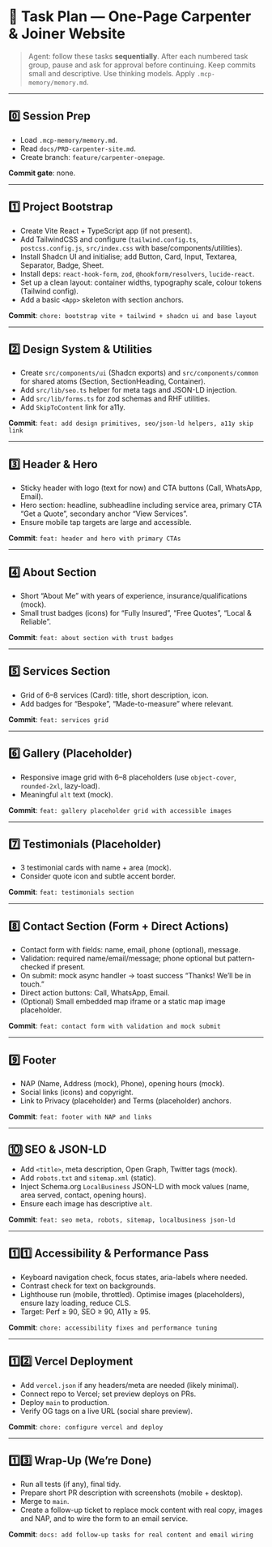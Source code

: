 # 🧩 Task Plan — One-Page Carpenter & Joiner Website

> Agent: follow these tasks **sequentially**. After each numbered task group, pause and ask for approval before continuing. Keep commits small and descriptive. Use thinking models. Apply `.mcp-memory/memory.md`.

---

## 0️⃣ Session Prep
- Load `.mcp-memory/memory.md`.
- Read `docs/PRD-carpenter-site.md`.
- Create branch: `feature/carpenter-onepage`.

**Commit gate**: none.

---

## 1️⃣ Project Bootstrap
- Create Vite React + TypeScript app (if not present).
- Add TailwindCSS and configure (`tailwind.config.ts`, `postcss.config.js`, `src/index.css` with base/components/utilities).
- Install Shadcn UI and initialise; add Button, Card, Input, Textarea, Separator, Badge, Sheet.
- Install deps: `react-hook-form`, `zod`, `@hookform/resolvers`, `lucide-react`.
- Set up a clean layout: container widths, typography scale, colour tokens (Tailwind config).
- Add a basic `<App>` skeleton with section anchors.

**Commit**: `chore: bootstrap vite + tailwind + shadcn ui and base layout`

---

## 2️⃣ Design System & Utilities
- Create `src/components/ui` (Shadcn exports) and `src/components/common` for shared atoms (Section, SectionHeading, Container).
- Add `src/lib/seo.ts` helper for meta tags and JSON-LD injection.
- Add `src/lib/forms.ts` for zod schemas and RHF utilities.
- Add `SkipToContent` link for a11y.

**Commit**: `feat: add design primitives, seo/json-ld helpers, a11y skip link`

---

## 3️⃣ Header & Hero
- Sticky header with logo (text for now) and CTA buttons (Call, WhatsApp, Email).
- Hero section: headline, subheadline including service area, primary CTA “Get a Quote”, secondary anchor “View Services”.
- Ensure mobile tap targets are large and accessible.

**Commit**: `feat: header and hero with primary CTAs`

---

## 4️⃣ About Section
- Short “About Me” with years of experience, insurance/qualifications (mock).
- Small trust badges (icons) for “Fully Insured”, “Free Quotes”, “Local & Reliable”.

**Commit**: `feat: about section with trust badges`

---

## 5️⃣ Services Section
- Grid of 6–8 services (Card): title, short description, icon.
- Add badges for “Bespoke”, “Made-to-measure” where relevant.

**Commit**: `feat: services grid`

---

## 6️⃣ Gallery (Placeholder)
- Responsive image grid with 6–8 placeholders (use `object-cover`, `rounded-2xl`, lazy-load).
- Meaningful `alt` text (mock).

**Commit**: `feat: gallery placeholder grid with accessible images`

---

## 7️⃣ Testimonials (Placeholder)
- 3 testimonial cards with name + area (mock).
- Consider quote icon and subtle accent border.

**Commit**: `feat: testimonials section`

---

## 8️⃣ Contact Section (Form + Direct Actions)
- Contact form with fields: name, email, phone (optional), message.
- Validation: required name/email/message; phone optional but pattern-checked if present.
- On submit: mock async handler → toast success “Thanks! We’ll be in touch.”
- Direct action buttons: Call, WhatsApp, Email.
- (Optional) Small embedded map iframe or a static map image placeholder.

**Commit**: `feat: contact form with validation and mock submit`

---

## 9️⃣ Footer
- NAP (Name, Address (mock), Phone), opening hours (mock).
- Social links (icons) and copyright.
- Link to Privacy (placeholder) and Terms (placeholder) anchors.

**Commit**: `feat: footer with NAP and links`

---

## 🔟 SEO & JSON-LD
- Add `<title>`, meta description, Open Graph, Twitter tags (mock).
- Add `robots.txt` and `sitemap.xml` (static).
- Inject Schema.org `LocalBusiness` JSON-LD with mock values (name, area served, contact, opening hours).
- Ensure each image has descriptive `alt`.

**Commit**: `feat: seo meta, robots, sitemap, localbusiness json-ld`

---

## 1️⃣1️⃣ Accessibility & Performance Pass
- Keyboard navigation check, focus states, aria-labels where needed.
- Contrast check for text on backgrounds.
- Lighthouse run (mobile, throttled). Optimise images (placeholders), ensure lazy loading, reduce CLS.
- Target: Perf ≥ 90, SEO ≥ 90, A11y ≥ 95.

**Commit**: `chore: accessibility fixes and performance tuning`

---

## 1️⃣2️⃣ Vercel Deployment
- Add `vercel.json` if any headers/meta are needed (likely minimal).
- Connect repo to Vercel; set preview deploys on PRs.
- Deploy `main` to production.
- Verify OG tags on a live URL (social share preview).

**Commit**: `chore: configure vercel and deploy`

---

## 1️⃣3️⃣ Wrap-Up (We’re Done)
- Run all tests (if any), final tidy.
- Prepare short PR description with screenshots (mobile + desktop).
- Merge to `main`.
- Create a follow-up ticket to replace mock content with real copy, images and NAP, and to wire the form to an email service.

**Commit**: `docs: add follow-up tasks for real content and email wiring`
